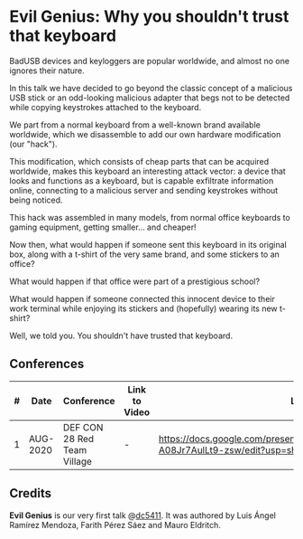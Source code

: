 # Evil Genius: Why you shouldn't trust that keyboard

BadUSB devices and keyloggers are popular worldwide, and almost no one ignores their nature.

In this talk we have decided to go beyond the classic concept of a malicious USB stick or an odd-looking malicious adapter that begs not to be detected while copying keystrokes attached to the keyboard.

We part from a normal keyboard from a well-known brand available worldwide, which we disassemble to add our own hardware modification (our "hack").

This modification, which consists of cheap parts that can be acquired worldwide, makes this keyboard an interesting attack vector: a device that looks and functions as a keyboard, but is capable exfiltrate information online, connecting to a malicious server and sending keystrokes without being noticed. 

This hack was assembled in many models, from normal office keyboards to gaming equipment, getting smaller... and cheaper!

Now then, what would happen if someone sent this keyboard in its original box, along with a t-shirt of the very same brand, and some stickers to an office? 

What would happen if that office were part of a prestigious school?

What would happen if someone connected this innocent device to their work terminal while enjoying its stickers and (hopefully) wearing its new t-shirt?

Well, we told you. You shouldn't have trusted that keyboard.

## Conferences

|#| Date | Conference | Link to Video | Link to Slides |
|---|---|---|---|---|
|1| AUG-2020 | DEF CON 28 Red Team Village | - | https://docs.google.com/presentation/d/1b8hNTUlTqgMa4lMLslGPOkgWij-A08Jr7AulLt9-zsw/edit?usp=sharing |

## Credits

**Evil Genius** is our very first talk @[dc5411](https://github.com/dc5411). It was authored by Luis Ángel Ramírez Mendoza, Farith Pérez Sáez and Mauro Eldritch.
